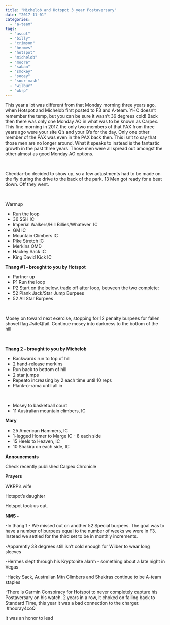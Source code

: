 ```yaml
---
title: "Michelob and Hotspot 3 year Postaversary"
date: "2017-11-01"
categories: 
  - "a-team"
tags: 
  - "ascot"
  - "billy"
  - "crimson"
  - "hermes"
  - "hotspot"
  - "michelob"
  - "moore"
  - "saban"
  - "smokey"
  - "sooey"
  - "sour-mash"
  - "wilbur"
  - "wkrp"
---
```


This year a lot was different from that Monday morning three years ago, when Hotspot and Michelob first posted to F3 and A-team. YHC doesn’t remember the temp, but you can be sure it wasn’t 36 degrees cold! Back then there was only one Monday AO in what was to be known as Carpex. This fine morning in 2017, the only two members of that PAX from three years ago were your site Q’s and your Q’s for the day. Only one other member of the PAX was even in the PAX back then. This isn’t to say that those men are no longer around. What it speaks to instead is the fantastic growth in the past three years. Those men were all spread out amongst the other almost as good Monday AO options.

 

Cheddar-bo decided to show up, so a few adjustments had to be made on the fly during the drive to the back of the park. 13 Men got ready for a beat down. Off they went.

 

Warmup

- Run the loop
- 36 SSH IC   
- Imperial Walkers/Hill Billies/Whatever  IC
- GM IC
- Mountain Climbers IC
- Pike Stretch IC
- Merkins OMD
- Hackey Sack IC
- King David Kick IC

**Thang #1 - brought to you by Hotspot**

- Partner up
- P1 Run the loop
- P2 Start on the below, trade off after loop, between the two complete:
- 52 Plank Jack/Star Jump Burpees
- 52 All Star Burpees

 

Mosey on toward next exercise, stopping for 12 penalty burpees for fallen shovel flag #siteQfail. Continue mosey into darkness to the bottom of the hill

 

**Thang 2 - brought to you by Michelob**

- Backwards run to top of hill
- 2 hand-release merkins
- Run back to bottom of hill
- 2 star jumps
- Repeato increasing by 2 each time until 10 reps
- Plank-o-rama until all in

 

- Mosey to basketball court
- 11 Australian mountain climbers, IC

**Mary**

- 25 American Hammers, IC
- 1-legged Homer to Marge IC - 8 each side
- 15 Heels to Heaven, IC
- 10 Shakira on each side, IC

**Announcments**

Check recently published Carpex Chronicle

**Prayers**

WKRP’s wife

Hotspot’s daughter

Hotspot took us out.

**NMS -**

\-In thang 1 - We missed out on another 52 Special burpees. The goal was to have a number of burpees equal to the number of weeks we were in F3. Instead we settled for the third set to be in monthly increments.

\-Apparently 38 degrees still isn’t cold enough for Wilber to wear long sleeves

\-Hermes slept through his Kryptonite alarm - something about a late night in Vegas

\-Hacky Sack, Australian Mtn Climbers and Shakiras continue to be A-team staples

\-There is Garmin Conspiracy for Hotspot to never completely capture his Postaversary on his watch. 2 years in a row, it choked on falling back to Standard Time, this year it was a bad connection to the charger.  #hooray4coQ

It was an honor to lead
